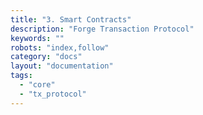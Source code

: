 ```yaml
---
title: "3. Smart Contracts"
description: "Forge Transaction Protocol"
keywords: ""
robots: "index,follow"
category: "docs"
layout: "documentation"
tags:
  - "core"
  - "tx_protocol"
---
```

